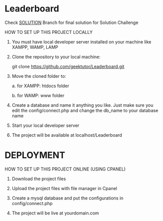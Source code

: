# Leaderboard

Check [SOLUTION](https://github.com/geektutor/Leaderboard/tree/solution) Branch for final solution for Solution Challenge

HOW TO SET UP THIS PROJECT LOCALLY

1. You must have local developer server installed on your machine like XAMPP, WAMP, LAMP

2. Clone the repository to your local machine:

    git clone https://github.com/geektutor/Leaderboard.git

3. Move the cloned folder to:

    a. for XAMPP: htdocs folder

    b. for WAMP: www folder

4. Create a database and name it anything you like. Just make sure you edit the config/connect.php and change the db_name to your database name

5. Start your local developer server

6. The project will be available at localhost/Leaderboard

# DEPLOYMENT

HOW TO SET UP THIS PROJECT ONLINE (USING CPANEL)

1. Download the project files

2. Upload the project files with file manager in Cpanel

3. Create a mysql database and put the configurations in config/connect.php

4. The project will be live at yourdomain.com
